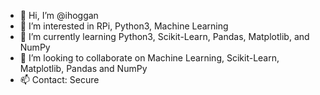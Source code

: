 - 👋 Hi, I’m @ihoggan
- 👀 I’m interested in RPi, Python3, Machine Learning
- 🌱 I’m currently learning Python3, Scikit-Learn, Pandas, Matplotlib, and NumPy
- 💞️ I’m looking to collaborate on Machine Learning, Scikit-Learn, Matplotlib, Pandas and NumPy
- 📫 Contact: Secure 

<!---
ihoggan/ihoggan is a ✨ special ✨ repository because its `README.md` (this file) appears on your GitHub profile.
You can click the Preview link to take a look at your changes.
--->
